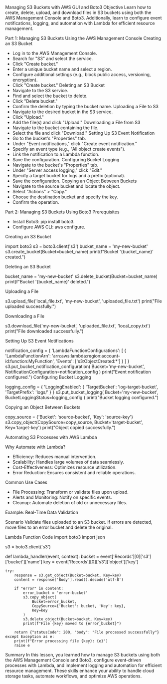 Managing S3 Buckets with AWS GUI and Boto3
Objective
Learn how to create, delete, upload, and download files in S3 buckets using both the AWS Management Console and Boto3. Additionally, learn to configure event notifications, logging, and automation with Lambda for efficient resource management.

Part 1: Managing S3 Buckets Using the AWS Management Console
Creating an S3 Bucket
- Log in to the AWS Management Console.
- Search for "S3" and select the service.
- Click "Create bucket."
- Enter a unique bucket name and select a region.
- Configure additional settings (e.g., block public access, versioning, encryption).
- Click "Create bucket."
Deleting an S3 Bucket
- Navigate to the S3 service.
- Find and select the bucket to delete.
- Click "Delete bucket."
- Confirm the deletion by typing the bucket name.
Uploading a File to S3
- Navigate to the desired bucket in the S3 service.
- Click "Upload."
- Add the file(s) and click "Upload."
Downloading a File from S3
- Navigate to the bucket containing the file.
- Select the file and click "Download."
Setting Up S3 Event Notification
- Go to the bucket's "Properties" tab.
- Under "Event notifications," click "Create event notification."
- Specify an event type (e.g., "All object create events").
- Link the notification to a Lambda function.
- Save the configuration.
Configuring Bucket Logging
- Navigate to the bucket's "Properties" tab.
- Under "Server access logging," click "Edit."
- Specify a target bucket for logs and a prefix (optional).
- Save the configuration.
Copying an Object Between Buckets
- Navigate to the source bucket and locate the object.
- Select "Actions" > "Copy."
- Choose the destination bucket and specify the key.
- Confirm the operation.

Part 2: Managing S3 Buckets Using Boto3
Prerequisites
- Install Boto3: pip install boto3.
- Configure AWS CLI: aws configure.

Creating an S3 Bucket

import boto3
s3 = boto3.client('s3')
bucket_name = 'my-new-bucket'
s3.create_bucket(Bucket=bucket_name)
print(f"Bucket '{bucket_name}' created.")

Deleting an S3 Bucket

bucket_name = 'my-new-bucket'
s3.delete_bucket(Bucket=bucket_name)
print(f"Bucket '{bucket_name}' deleted.")

Uploading a File

s3.upload_file('local_file.txt', 'my-new-bucket', 'uploaded_file.txt')
print("File uploaded successfully.")

Downloading a File

s3.download_file('my-new-bucket', 'uploaded_file.txt', 'local_copy.txt')
print("File downloaded successfully.")

Setting Up S3 Event Notifications

notification_config = {
    'LambdaFunctionConfigurations': [
        {
            'LambdaFunctionArn': 'arn:aws:lambda:region:account-id:function:MyFunction',
            'Events': ['s3:ObjectCreated:*']
        }
    ]
}
s3.put_bucket_notification_configuration(
    Bucket='my-new-bucket',
    NotificationConfiguration=notification_config
)
print("Event notification configured.")
Configuring Bucket Logging

logging_config = {
    'LoggingEnabled': {
        'TargetBucket': 'log-target-bucket',
        'TargetPrefix': 'logs/'
    }
}
s3.put_bucket_logging(
    Bucket='my-new-bucket',
    BucketLoggingStatus=logging_config
)
print("Bucket logging configured.")

Copying an Object Between Buckets

copy_source = {'Bucket': 'source-bucket', 'Key': 'source-key'}
s3.copy_object(CopySource=copy_source, Bucket='target-bucket', Key='target-key')
print("Object copied successfully.")

Automating S3 Processes with AWS Lambda

Why Automate with Lambda?
- Efficiency: Reduces manual intervention.
- Scalability: Handles large volumes of data seamlessly.
- Cost-Effectiveness: Optimizes resource utilization.
- Error Reduction: Ensures consistent and reliable operations.

Common Use Cases
- File Processing: Transform or validate files upon upload.
- Alerts and Monitoring: Notify on specific events.
- Cleanup: Automate deletion of old or unnecessary files.

Example: Real-Time Data Validation

Scenario
Validate files uploaded to an S3 bucket. If errors are detected, move files to an error bucket and delete the original.

Lambda Function Code
import boto3
import json

s3 = boto3.client('s3')

def lambda_handler(event, context):
    bucket = event['Records'][0]['s3']['bucket']['name']
    key = event['Records'][0]['s3']['object']['key']
    
    try:
        response = s3.get_object(Bucket=bucket, Key=key)
        content = response['Body'].read().decode('utf-8')
        
        if "error" in content:
            error_bucket = 'error-bucket'
            s3.copy_object(
                Bucket=error_bucket, 
                CopySource={'Bucket': bucket, 'Key': key}, 
                Key=key
            )
            s3.delete_object(Bucket=bucket, Key=key)
            print(f"File {key} moved to {error_bucket}")
        
        return {"statusCode": 200, "body": "File processed successfully"}
    except Exception as e:
        print(f"Error processing file {key}: {e}")
        raise e
Summary
In this lesson, you learned how to manage S3 buckets using both the AWS Management Console and Boto3, configure event-driven processes with Lambda, and implement logging and automation for efficient resource management. These skills enhance your ability to handle cloud storage tasks, automate workflows, and optimize AWS operations.







